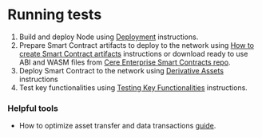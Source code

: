 # Running tests

1. Build and deploy Node using [Deployment](./deployment.md) instructions.
2. Prepare Smart Contract artifacts to deploy to the network using [How to create Smart Contract artifacts](./create_sc_artifacts.md) instructions or download ready to use ABI and WASM files from [Cere Enterprise Smart Contracts repo](https://github.com/Cerebellum-Network/cere-enterprise-smart-contracts/tree/master/example).
3. Deploy Smart Contract to the network using [Derivative Assets](./derivative_assets.md) instructions
4. Test key functionalities using [Testing Key Functionalities](./../README.md#testing-key-functionalities) instructions.


### Helpful tools
* How to optimize asset transfer and data transactions [guide](./batch_processing.md).
